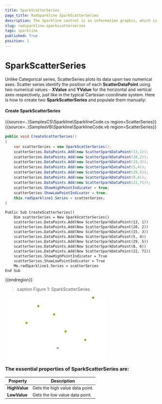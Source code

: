 ```yaml
---
title: SparkScatterSeries
page_title: RadSparkline SparkScatterSeries
description: The Sparkline control is an information graphic, which is characterized by small size, excellent performance
slug: radsparkline-sparkscatterseries
tags: sparkline
published: True
position: 1
---
```


# SparkScatterSeries

Unlike Categorical series, ScatterSeries plots its data upon two numerical axes. Scatter series identify the position of each __ScatterDataPoint__ using two numerical values - __XValue__ and __YValue__ for the horizontal and vertical axes respectively, just like in the typical Cartesian coordinate system. Here is how to create two __SparkScatterSeries__ and populate them manually:

#### Create SparkScatterSeries

{{source=..\SamplesCS\Sparkline\SparklineCode.cs region=ScatterSeries}} 
{{source=..\SamplesVB\Sparkline\SparklineCode.vb region=ScatterSeries}}
````C#
public void CreateScatterSeries()
{
    var scatterSeries = new SparkScatterSeries();
    scatterSeries.DataPoints.Add(new ScatterSparkDataPoint(13,1));
    scatterSeries.DataPoints.Add(new ScatterSparkDataPoint(20,2));
    scatterSeries.DataPoints.Add(new ScatterSparkDataPoint(15,3));
    scatterSeries.DataPoints.Add(new ScatterSparkDataPoint(5,4));
    scatterSeries.DataPoints.Add(new ScatterSparkDataPoint(29,5));
    scatterSeries.DataPoints.Add(new ScatterSparkDataPoint(8,6));
    scatterSeries.DataPoints.Add(new ScatterSparkDataPoint(22,71));
    scatterSeries.ShowHighPointIndicator = true;
    scatterSeries.ShowLowPointIndicator = true;
    this.radSparkline1.Series = scatterSeries;
}

````
````VB.NET
Public Sub CreateScatterSeries()
    Dim scatterSeries = New SparkScatterSeries()
    scatterSeries.DataPoints.Add(New ScatterSparkDataPoint(13, 1))
    scatterSeries.DataPoints.Add(New ScatterSparkDataPoint(20, 2))
    scatterSeries.DataPoints.Add(New ScatterSparkDataPoint(15, 3))
    scatterSeries.DataPoints.Add(New ScatterSparkDataPoint(5, 4))
    scatterSeries.DataPoints.Add(New ScatterSparkDataPoint(29, 5))
    scatterSeries.DataPoints.Add(New ScatterSparkDataPoint(8, 6))
    scatterSeries.DataPoints.Add(New ScatterSparkDataPoint(22, 71))
    scatterSeries.ShowHighPointIndicator = True
    scatterSeries.ShowLowPointIndicator = True
    Me.radSparkline1.Series = scatterSeries
End Sub

````
 

{{endregion}} 

>caption Figure 1: SparkScatterSeries

![](images/sparkscatterseries001.png)

### The essential properties of SparkScatterSeries are:

|__Property__|__Description__|
|---|---|
|__HighValue__|Gets the high value data point.|
|__LowValue__|Gets the low value data point.|



